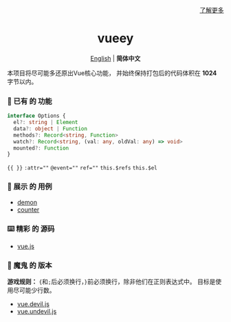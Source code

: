 <p align="right">
  <a href="./LearnMore.zh-CN.md">了解更多</a>
</p>

<h1 align="center">vueey</h1>

<p align="center">
  <a href="./README.md">English</a> | <b>简体中文</b>
</p>

本项目将尽可能多还原出Vue核心功能，
并始终保持打包后的代码体积在 **1024** 字节以内。   

### 🎉 已有 的 功能

```ts
interface Options {
  el?: string | Element
  data?: object | Function
  methods?: Record<string, Function>
  watch?: Record<string, (val: any, oldVal: any) => void>
  mounted?: Function
}
```

 `{{ }}`
 `:attr=""`
 `@event=""`
 `ref=""`
 `this.$refs`
 `this.$el`

### 🎯 展示 的 用例
- [demon](./examples/demon.html)
- [counter](./examples/counter.html)

### ⌨️ 精彩 的 源码
- [vue.js](./vue.js)

### 🩻 魔鬼 的 版本
**游戏规则：**
`{`和`;`后必须换行，`}`前必须换行，除非他们在正则表达式中。
目标是使用尽可能少行数。

- [vue.devil.js](./vue.devil.js)
- [vue.undevil.js](./vue.undevil.js)